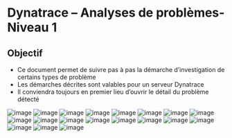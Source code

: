 # Dynatrace – Analyses de problèmes- Niveau 1
## Objectif
- Ce document permet de suivre pas à pas la démarche d’investigation de certains types de problème
- Les démarches décrites sont valables pour un serveur Dynatrace
- Il conviendra toujours en premier lieu d’ouvrir le détail du problème détecté

![image](https://github.com/user-attachments/assets/0866ee37-1968-40c2-858f-e74ed4b1f11d)
![image](https://github.com/user-attachments/assets/dbc05b1c-6a42-472b-b45e-e16dfece266a)
![image](https://github.com/user-attachments/assets/7c8d978d-cfe5-4bc5-8a8a-a3f9b1823bb4)
![image](https://github.com/user-attachments/assets/2cbcadd2-05df-4de5-97ca-2552ab898a2d)
![image](https://github.com/user-attachments/assets/c241f579-1f8b-45ab-9fbe-fdae9e4ceca1)
![image](https://github.com/user-attachments/assets/f53fa1c3-bc61-4b79-8dee-5b54a89fdc5d)
![image](https://github.com/user-attachments/assets/53d0f2a9-96c5-4031-b0d7-c1a9720f90c4)
![image](https://github.com/user-attachments/assets/2f2ffb20-4753-4406-b157-23fcca0df282)
![image](https://github.com/user-attachments/assets/89d94222-6096-4a80-999d-dfa6c076a7ef)
![image](https://github.com/user-attachments/assets/37cf180a-b3af-4483-8ffc-6f349bab3231)
![image](https://github.com/user-attachments/assets/28922f1c-6f44-49ab-bc80-9ecc9120b103)
![image](https://github.com/user-attachments/assets/56dbf1f8-c072-4213-b4f6-d9e176e30639)
![image](https://github.com/user-attachments/assets/8900c57e-e4a6-43f4-aa67-42babcbe86ef)
![image](https://github.com/user-attachments/assets/9668c0b8-1fed-4767-a142-15d02e151a84)
![image](https://github.com/user-attachments/assets/b21fef0b-fef3-46fd-a408-0dcfd12eecfd)
![image](https://github.com/user-attachments/assets/eaeff5e1-a124-4653-8798-3e365af13d89)
![image](https://github.com/user-attachments/assets/18f44c78-190d-4346-b7d9-0e1040497c05)
![image](https://github.com/user-attachments/assets/7d2f5a66-fa61-4f19-9a38-9ac9bae1cf76)
![image](https://github.com/user-attachments/assets/06f3a5ac-c06f-41e1-bfdb-069934a7a1d6)





















